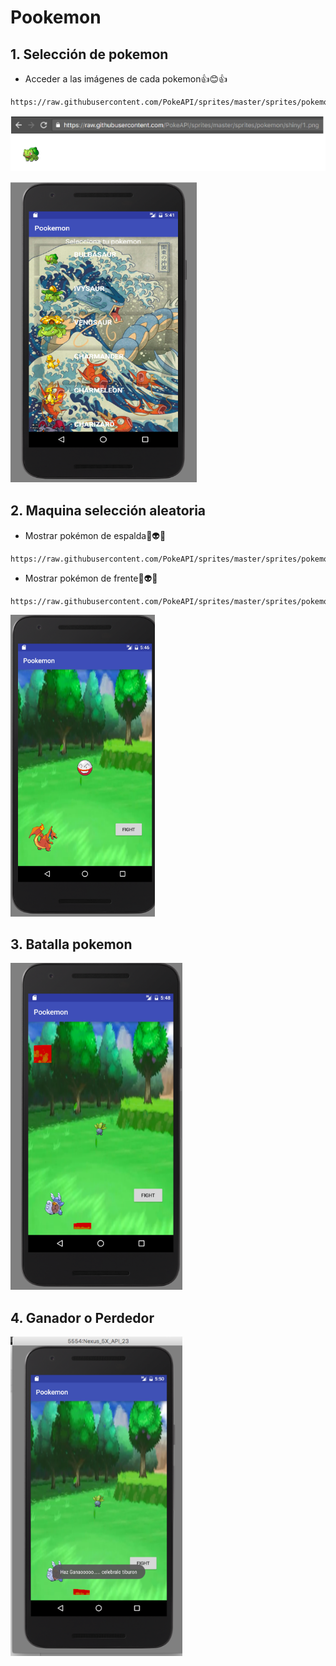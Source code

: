 # Pookemon
## 1. Selección de pokemon 
* Acceder a las imágenes de cada pokemon:+1::blush::+1:
```
https://raw.githubusercontent.com/PokeAPI/sprites/master/sprites/pokemon/shiny/1.png
```
![Screenshot](https://github.com/fabianMM04/Pookemon/blob/master/Front_pokemon.PNG?raw=true "Optional Title")

![Screenshot](https://github.com/fabianMM04/Pookemon/blob/master/Choose_pokemon.PNG?raw=true "Optional Title")

## 2. Maquina selección aleatoria 
* Mostrar pokémon de espalda:muscle::alien::muscle:
```
https://raw.githubusercontent.com/PokeAPI/sprites/master/sprites/pokemon/back/1.png
```
* Mostrar pokémon de frente:muscle::alien::muscle:
```
https://raw.githubusercontent.com/PokeAPI/sprites/master/sprites/pokemon/shiny/1.png
```
![Screenshot](https://github.com/fabianMM04/Pookemon/blob/master/Machine_pokemon.PNG?raw=true "Optional Title")

## 3. Batalla pokemon

![Screenshot](https://github.com/fabianMM04/Pookemon/blob/master/Battle_pokemon.PNG?raw=true "Optional Title")

## 4. Ganador o Perdedor

![Screenshot](https://github.com/fabianMM04/Pookemon/blob/master/lose_or_winning.PNG?raw=true "Optional Title")
